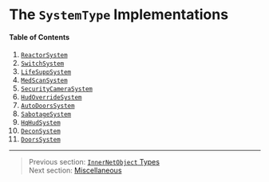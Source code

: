 # The `SystemType` Implementations

#### Table of Contents

1. [`ReactorSystem`](01_reactorsystem.md)
1. [`SwitchSystem`](02_switchsystem.md)
1. [`LifeSuppSystem`](03_lifesuppsystem.md)
1. [`MedScanSystem`](04_medscansystem.md)
1. [`SecurityCameraSystem`](05_securitycamerasystem.md)
1. [`HudOverrideSystem`](06_hudoverridesystem.md)
1. [`AutoDoorsSystem`](07_autodoorssystem.md)
1. [`SabotageSystem`](08_sabotagesystem.md)
1. [`HqHudSystem`](09_hqhudsystem.md)
1. [`DeconSystem`](10_deconsystem.md)
1. [`DoorsSystem`](11_doorssystem.md)

---

> Previous section: [`InnerNetObject` Types](../05_innernetobject_types/README.md)<br>
> Next section: [Miscellaneous](../07_miscellaneous/README.md)
